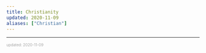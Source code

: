```yaml
---
title: Christianity
updated: 2020-11-09
aliases: ["Christian"]
---
```


---

<sup><sub><font color="#a6a6a6">updated: 2020-11-09</font></sub></sup>

